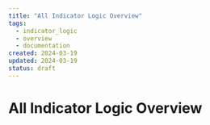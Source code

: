 ```yaml
---
title: "All Indicator Logic Overview"
tags:
  - indicator_logic
  - overview
  - documentation
created: 2024-03-19
updated: 2024-03-19
status: draft
---
```


# All Indicator Logic Overview

